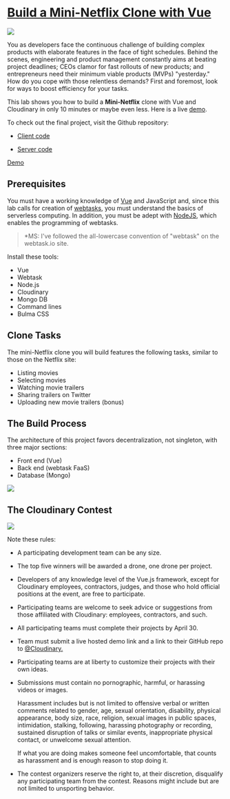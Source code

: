 # [Build a Mini-Netflix Clone with Vue](https://www.gitbook.com/book/cloudinary/build-a-mini-netflix-clone-with-vue)

![](https://res.cloudinary.com/christekh/image/upload/v1521713473/Screen_Shot_2018-03-22_at_11.10.14_AM_siu88b.png)

You as developers face the continuous challenge of building complex products with elaborate features in the face of tight schedules. Behind the scenes, engineering and product management constantly aims at beating project deadlines; CEOs clamor for fast rollouts of new products; and entrepreneurs need their minimum viable products \(MVPs\) "yesterday." How do you cope with those relentless demands? First and foremost, look for ways to boost efficiency for your tasks.

This lab shows you how to build a **Mini-Netflix** clone with Vue and Cloudinary in only 10 minutes or maybe even less. Here is a live [demo](https://stupefied-mirzakhani-71dd38.netlify.com/).

To check out the final project, visit the Github repository:

* [Client code](https://github.com/cloudinary-developers/vue-mini-netflix-demo-client)

* [Server code](https://github.com/cloudinary-developers/vue-mini-netflix-demo-server)

[Demo](https://vue-miniflix.herokuapp.com)

## Prerequisites

You must have a working knowledge of [Vue](https://vuejs.org/) and JavaScript and, since this lab calls for creation of [webtasks](https://webtask.io/), you must understand the basics of serverless computing. In addition, you must be adept with [NodeJS](https://nodejs.org/), which enables the programming of webtasks.

> \*MS: I've followed the all-lowercase convention of "webtask" on the webtask.io site.

Install these tools:

* Vue
* Webtask
* Node.js
* Cloudinary
* Mongo DB
* Command lines
* Bulma CSS

## Clone Tasks

The mini-Netflix clone you will build features the following tasks, similar to those on the Netflix site:

* Listing movies
* Selecting movies
* Watching movie trailers
* Sharing trailers on Twitter
* Uploading new movie trailers \(bonus\)

## The Build Process

The architecture of this project favors decentralization, not singleton, with three major sections:

* Front end \(Vue\)
* Back end \(webtask FaaS\)
* Database \(Mongo\)

![](https://res.cloudinary.com/christekh/image/upload/v1521714212/Group_uzxrb7.png)

## The Cloudinary Contest

![](https://res.cloudinary.com/christekh/image/upload/v1521714413/VueJS_Contest_image_xihzzm.png)

Note these rules:

* A participating development team can be any size.

* The top five winners will be awarded a drone, one drone per project.

* Developers of any knowledge level of the Vue.js framework, except for Cloudinary employees, contractors, judges, and those who hold official positions at the event, are free to participate.

* Participating teams are welcome to seek advice or suggestions from those affiliated with Cloudinary: employees, contractors, and such.

* All participating teams must complete their projects by April 30.

* Team must submit a live hosted demo link and a link to their GitHub repo to [@Cloudinary.](https://twitter.com/cloudinary)

* Participating teams are at liberty to customize their projects with their own ideas.

* Submissions must contain no pornographic, harmful, or harassing videos or images.

  Harassment includes but is not limited to offensive verbal or written comments related to gender, age, sexual orientation, disability, physical appearance, body size, race, religion, sexual images in public spaces, intimidation, stalking, following, harassing photography or recording, sustained disruption of talks or similar events, inappropriate physical contact, or unwelcome sexual attention.

  If what you are doing makes someone feel uncomfortable, that counts as harassment and is enough reason to stop doing it.

* The contest organizers reserve the right to, at their discretion, disqualify any participating team from the contest. Reasons might include but are not limited to unsporting behavior.



